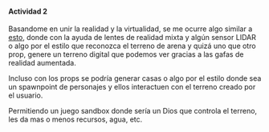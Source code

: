 #### Actividad 2

Basandome en unir la realidad y la virtualidad, se me ocurre algo similar a [esto](https://www.youtube.com/watch?v=YLYO0YhY83w), donde con la ayuda de lentes de realidad mixta y algún sensor LIDAR o algo por el estilo que reconozca el terreno de arena y quizá uno que otro prop, genere un terreno digital que podemos ver gracias a las gafas de realidad aumentada.

Incluso con los props se podría generar casas o algo por el estilo donde sea un spawnpoint de personajes y ellos interactuen con el terreno creado por el usuario.

Permitiendo un juego sandbox donde sería un Dios que controla el terreno, les da mas o menos recursos, agua, etc.